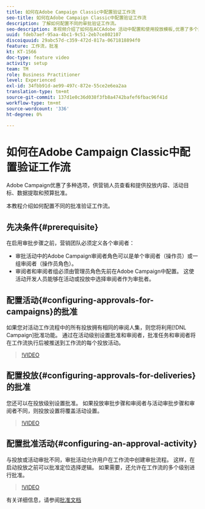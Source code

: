 ```yaml
---
title: 如何在Adobe Campaign Classic中配置验证工作流
seo-title: 如何在Adobe Campaign Classic中配置验证工作流
description: 了解如何配置不同的审批验证工作流。
seo-description: 本视频介绍了如何在ACCAdobe 活动中配置和使用投放模板,优惠了多个选项，供营销人员查看和提供投放内容、活动目标、数据提取和预算批准。 本教程介绍如何配置不同的批准验证工作流。
uuid: fdeb7aef-95aa-4bc1-9c51-2eb7ce802107
discoiquuid: 29abc57d-c359-472d-817a-0671818894f0
feature: 工作流，批准
kt: KT-1566
doc-type: feature video
activity: setup
team: TM
role: Business Practitioner
level: Experienced
exl-id: 34fbb91d-ae99-497c-872e-55ce2e6ea2aa
translation-type: tm+mt
source-git-commit: 137d1e0c36d038f3fb8a4742bafef6fbac96f41d
workflow-type: tm+mt
source-wordcount: '336'
ht-degree: 0%

---
```


# 如何在Adobe Campaign Classic中配置验证工作流

Adobe Campaign优惠了多种选项，供营销人员查看和提供投放内容、活动目标、数据提取和预算批准。

本教程介绍如何配置不同的批准验证工作流。

## 先决条件{#prerequisite}

在启用审批步骤之前，营销团队必须定义各个审阅者：

* 审批活动中的Adobe Campaign审阅者角色可以是单个审阅者（操作员）或一组审阅者（操作员角色）。
* 审阅者和审阅者组必须由管理员角色先前在Adobe Campaign中配置。 这使活动开发人员能够在活动或投放中选择审阅者作为审批者。

## 配置活动{#configuring-approvals-for-campaigns}的批准

如果您对活动工作流程中的所有投放拥有相同的审阅人集，则您将利用[!DNL Campaign]批准功能。 通过在活动级别设置批准和审阅者，批准任务和审阅者将在工作流执行后被推送到工作流的每个投放活动。

>[!VIDEO](https://video.tv.adobe.com/v/25175?quality=12)

## 配置投放{#configuring-approvals-for-deliveries}的批准

您还可以在投放级别设置批准。 如果投放审批步骤和审阅者与活动审批步骤和审阅者不同，则投放设置将覆盖活动设置。

>[!VIDEO](https://video.tv.adobe.com/v/25176?quality=12)

## 配置批准活动{#configuring-an-approval-activity}

与投放或活动审批不同，审批活动允许用户在工作流中创建审批流程。 这样，在启动投放之前可以批准定位选择逻辑。 如果需要，还允许在工作流的多个级别进行批准。

>[!VIDEO](https://video.tv.adobe.com/v/25174?quality=12)

有关详细信息，请参阅[批准文档](https://docs.adobe.com/help/en/campaign-classic/using/automating-with-workflows/flow-control-activities/approval.html)
